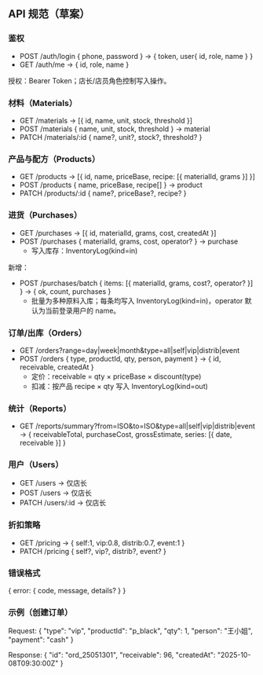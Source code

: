 ## API 规范（草案）

### 鉴权
- POST /auth/login { phone, password } → { token, user{ id, role, name } }
- GET /auth/me → { id, role, name }

授权：Bearer Token；店长/店员角色控制写入操作。

### 材料（Materials）
- GET /materials → [{ id, name, unit, stock, threshold }]
- POST /materials { name, unit, stock, threshold } → material
- PATCH /materials/:id { name?, unit?, stock?, threshold? }

### 产品与配方（Products）
- GET /products → [{ id, name, priceBase, recipe: [{ materialId, grams }] }]
- POST /products { name, priceBase, recipe[] } → product
- PATCH /products/:id { name?, priceBase?, recipe? }

### 进货（Purchases）
- GET /purchases → [{ id, materialId, grams, cost, createdAt }]
- POST /purchases { materialId, grams, cost, operator? } → purchase
  - 写入库存：InventoryLog(kind=in)
  
新增：
- POST /purchases/batch { items: [{ materialId, grams, cost?, operator? }] } → { ok, count, purchases }
  - 批量为多种原料入库；每条均写入 InventoryLog(kind=in)，operator 默认为当前登录用户的 name。

### 订单/出库（Orders）
- GET /orders?range=day|week|month&type=all|self|vip|distrib|event
- POST /orders {
  type, productId, qty, person, payment
} → { id, receivable, createdAt }
  - 定价：receivable = qty × priceBase × discount(type)
  - 扣减：按产品 recipe × qty 写入 InventoryLog(kind=out)

### 统计（Reports）
- GET /reports/summary?from=ISO&to=ISO&type=all|self|vip|distrib|event → {
  receivableTotal, purchaseCost, grossEstimate, series: [{ date, receivable }]
}

### 用户（Users）
- GET /users → 仅店长
- POST /users → 仅店长
- PATCH /users/:id → 仅店长

### 折扣策略
- GET /pricing → { self:1, vip:0.8, distrib:0.7, event:1 }
- PATCH /pricing { self?, vip?, distrib?, event? }

### 错误格式
{ error: { code, message, details? } }

### 示例（创建订单）
Request:
{
  "type": "vip",
  "productId": "p_black",
  "qty": 1,
  "person": "王小姐",
  "payment": "cash"
}

Response:
{
  "id": "ord_25051301",
  "receivable": 96,
  "createdAt": "2025-10-08T09:30:00Z"
}
